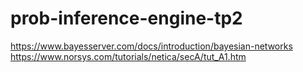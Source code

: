 # prob-inference-engine-tp2

https://www.bayesserver.com/docs/introduction/bayesian-networks
https://www.norsys.com/tutorials/netica/secA/tut_A1.htm